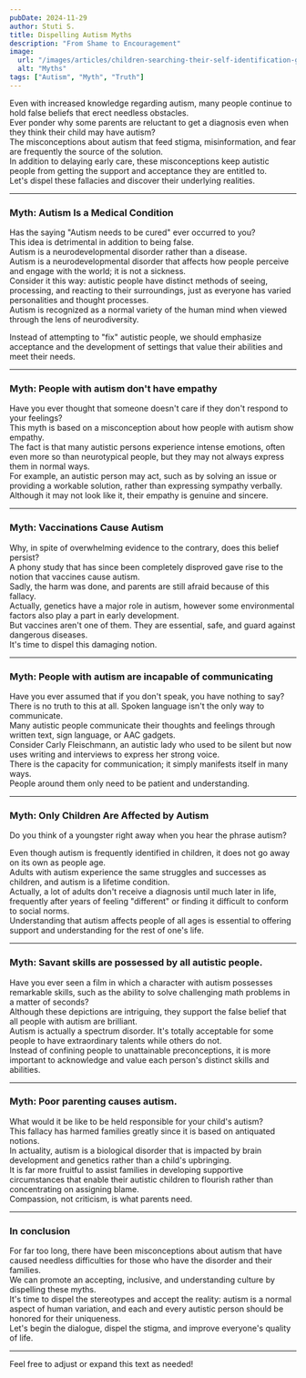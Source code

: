 ```yaml
---
pubDate: 2024-11-29
author: Stuti S.
title: Dispelling Autism Myths
description: "From Shame to Encouragement"
image:
  url: "/images/articles/children-searching-their-self-identification-gender.jpg"
  alt: "Myths"
tags: ["Autism", "Myth", "Truth"]
---
```


Even with increased knowledge regarding autism, many people continue to hold false beliefs that erect needless obstacles.  
Ever ponder why some parents are reluctant to get a diagnosis even when they think their child may have autism?  
The misconceptions about autism that feed stigma, misinformation, and fear are frequently the source of the solution.  
In addition to delaying early care, these misconceptions keep autistic people from getting the support and acceptance they are entitled to.  
Let's dispel these fallacies and discover their underlying realities.  

---

### **Myth: Autism Is a Medical Condition**  
Has the saying "Autism needs to be cured" ever occurred to you?  
This idea is detrimental in addition to being false.  
Autism is a neurodevelopmental disorder rather than a disease.  
Autism is a neurodevelopmental disorder that affects how people perceive and engage with the world; it is not a sickness.  
Consider it this way: autistic people have distinct methods of seeing, processing, and reacting to their surroundings, just as everyone has varied personalities and thought processes.  
Autism is recognized as a normal variety of the human mind when viewed through the lens of neurodiversity.  

Instead of attempting to "fix" autistic people, we should emphasize acceptance and the development of settings that value their abilities and meet their needs.  

---

### **Myth: People with autism don't have empathy**  
Have you ever thought that someone doesn't care if they don't respond to your feelings?  
This myth is based on a misconception about how people with autism show empathy.  
The fact is that many autistic persons experience intense emotions, often even more so than neurotypical people, but they may not always express them in normal ways.  
For example, an autistic person may act, such as by solving an issue or providing a workable solution, rather than expressing sympathy verbally.  
Although it may not look like it, their empathy is genuine and sincere.

---

### **Myth: Vaccinations Cause Autism**  
Why, in spite of overwhelming evidence to the contrary, does this belief persist?  
A phony study that has since been completely disproved gave rise to the notion that vaccines cause autism.  
Sadly, the harm was done, and parents are still afraid because of this fallacy.  
Actually, genetics have a major role in autism, however some environmental factors also play a part in early development.  
But vaccines aren't one of them. They are essential, safe, and guard against dangerous diseases.  
It's time to dispel this damaging notion.  

---

### **Myth: People with autism are incapable of communicating**  
Have you ever assumed that if you don't speak, you have nothing to say?  
There is no truth to this at all. Spoken language isn't the only way to communicate.  
Many autistic people communicate their thoughts and feelings through written text, sign language, or AAC gadgets.  
Consider Carly Fleischmann, an autistic lady who used to be silent but now uses writing and interviews to express her strong voice.  
There is the capacity for communication; it simply manifests itself in many ways.  
People around them only need to be patient and understanding.

---

### **Myth: Only Children Are Affected by Autism**  
Do you think of a youngster right away when you hear the phrase autism?  

Even though autism is frequently identified in children, it does not go away on its own as people age.  
Adults with autism experience the same struggles and successes as children, and autism is a lifetime condition.  
Actually, a lot of adults don't receive a diagnosis until much later in life, frequently after years of feeling "different" or finding it difficult to conform to social norms.  
Understanding that autism affects people of all ages is essential to offering support and understanding for the rest of one's life.  

---

### **Myth: Savant skills are possessed by all autistic people.**  
Have you ever seen a film in which a character with autism possesses remarkable skills, such as the ability to solve challenging math problems in a matter of seconds?  
Although these depictions are intriguing, they support the false belief that all people with autism are brilliant.  
Autism is actually a spectrum disorder. It's totally acceptable for some people to have extraordinary talents while others do not.  
Instead of confining people to unattainable preconceptions, it is more important to acknowledge and value each person's distinct skills and abilities.

---

### **Myth: Poor parenting causes autism.**  
What would it be like to be held responsible for your child's autism?  
This fallacy has harmed families greatly since it is based on antiquated notions.  
In actuality, autism is a biological disorder that is impacted by brain development and genetics rather than a child's upbringing.  
It is far more fruitful to assist families in developing supportive circumstances that enable their autistic children to flourish rather than concentrating on assigning blame.  
Compassion, not criticism, is what parents need.

---

### **In conclusion**  
For far too long, there have been misconceptions about autism that have caused needless difficulties for those who have the disorder and their families.  
We can promote an accepting, inclusive, and understanding culture by dispelling these myths.  
It's time to dispel the stereotypes and accept the reality: autism is a normal aspect of human variation, and each and every autistic person should be honored for their uniqueness.  
Let's begin the dialogue, dispel the stigma, and improve everyone's quality of life.  

--- 

Feel free to adjust or expand this text as needed!
